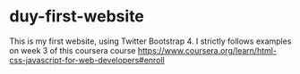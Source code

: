 # duy-first-website
This is my first website, using Twitter Bootstrap 4. I strictly follows examples on week 3 of this coursera course https://www.coursera.org/learn/html-css-javascript-for-web-developers#enroll
